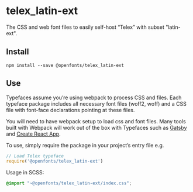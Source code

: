 
# telex_latin-ext

The CSS and web font files to easily self-host “Telex” with subset "latin-ext".

## Install

`npm install --save @openfonts/telex_latin-ext`

## Use

Typefaces assume you’re using webpack to process CSS and files. Each typeface
package includes all necessary font files (woff2, woff) and a CSS file with
font-face declarations pointing at these files.

You will need to have webpack setup to load css and font files. Many tools built
with Webpack will work out of the box with Typefaces such as [Gatsby](https://github.com/gatsbyjs/gatsby)
and [Create React App](https://github.com/facebookincubator/create-react-app).

To use, simply require the package in your project’s entry file e.g.

```javascript
// Load Telex typeface
require('@openfonts/telex_latin-ext')
```

Usage in SCSS:
```scss
@import "~@openfonts/telex_latin-ext/index.css";
```
